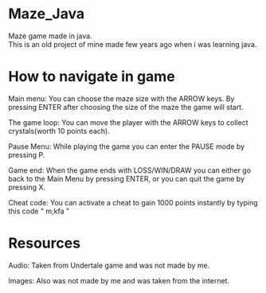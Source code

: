 # Maze_Java
  Maze game made in java. </br>
  This is an old project of mine made few years ago when i was learning java.

# How to navigate in game
  Main menu: You can choose the maze size with the ARROW keys.
             By pressing ENTER after choosing the size of the maze the game will start.
  
  The game loop: You can move the player with the ARROW keys to collect crystals(worth 10 points each).
  
  Pause Menu: While playing the game you can enter the PAUSE mode by pressing P.
  
  Game end: When the game ends with LOSS/WIN/DRAW you can either go back to the Main Menu by pressing ENTER,
            or you can quit the game by pressing X.
  
  Cheat code: You can activate a cheat to gain 1000 points instantly by typing this code " m;kfa "
            
# Resources
  Audio: Taken from Undertale game and was not made by me.
   
  Images: Also was not made by me and was taken from the internet. 
  
          
